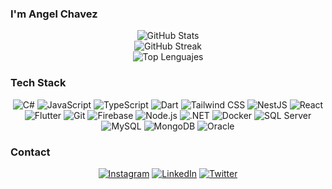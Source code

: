 <p align="center">
  <h3>I'm Angel Chavez</h3>
</p>

<p align="center">
  <img src="https://github-readme-stats.vercel.app/api?username=angelstchavez&theme=great-gatsby&hide_border=true&include_all_commits=true&count_private=true" alt="GitHub Stats" /><br/>
  <img src="https://github-readme-streak-stats.herokuapp.com/?user=angelstchavez&theme=great-gatsby&hide_border=true" alt="GitHub Streak" /><br/>
  <img src="https://github-readme-stats.vercel.app/api/top-langs/?username=angelstchavez&theme=great-gatsby&hide_border=true&include_all_commits=true&count_private=true&layout=compact" alt="Top Lenguajes" />
</p>

<p align="center">
  <h3>Tech Stack</h3>
</p>

<p align="center">
  <img src="https://img.shields.io/badge/C%23-%23239120.svg?style=for-the-badge&logo=c-sharp&logoColor=white" alt="C#" />
  <img src="https://img.shields.io/badge/JavaScript-%23F7DF1E.svg?style=for-the-badge&logo=javascript&logoColor=black" alt="JavaScript" />
  <img src="https://img.shields.io/badge/TypeScript-%23007ACC.svg?style=for-the-badge&logo=typescript&logoColor=white" alt="TypeScript" />
  <img src="https://img.shields.io/badge/Dart-%230175C2.svg?style=for-the-badge&logo=dart&logoColor=white" alt="Dart" />
  <img src="https://img.shields.io/badge/Tailwind_CSS-%2338B2AC.svg?style=for-the-badge&logo=tailwind-css&logoColor=white" alt="Tailwind CSS" />
  <img src="https://img.shields.io/badge/NestJS-%23E0234E.svg?style=for-the-badge&logo=nestjs&logoColor=white" alt="NestJS" />
  <img src="https://img.shields.io/badge/react-%2320232a.svg?style=for-the-badge&logo=react&logoColor=%2361DAFB" alt="React" /> 
  <img src="https://img.shields.io/badge/Flutter-%2302569B.svg?style=for-the-badge&logo=flutter&logoColor=white" alt="Flutter" />
  <img src="https://img.shields.io/badge/Git-%23F05032.svg?style=for-the-badge&logo=git&logoColor=white" alt="Git" />
  <img src="https://img.shields.io/badge/firebase-%23039BE5.svg?style=for-the-badge&logo=firebase" alt="Firebase" />
  <img src="https://img.shields.io/badge/Node.js-%23339933.svg?style=for-the-badge&logo=node.js&logoColor=white" alt="Node.js" />
  <img src="https://img.shields.io/badge/.NET-%235C2D91.svg?style=for-the-badge&logo=.net&logoColor=white" alt=".NET" />
  <img src="https://img.shields.io/badge/Docker-%232496ED.svg?style=for-the-badge&logo=docker&logoColor=white" alt="Docker" />
  <img src="https://img.shields.io/badge/SQL_Server-%23CC2927.svg?style=for-the-badge&logo=microsoft-sql-server&logoColor=white" alt="SQL Server" />
  <img src="https://img.shields.io/badge/MySQL-%234479A1.svg?style=for-the-badge&logo=mysql&logoColor=white" alt="MySQL" />
  <img src="https://img.shields.io/badge/MongoDB-%234EA94B.svg?style=for-the-badge&logo=mongodb&logoColor=white" alt="MongoDB" />
  <img src="https://img.shields.io/badge/Oracle-%23F80000.svg?style=for-the-badge&logo=oracle&logoColor=white" alt="Oracle" />
</p>

<p align="center">
  <h3>Contact</h3>
</p>

<p align="center">
  <a href="https://www.instagram.com/angelstchavez"><img src="https://img.shields.io/badge/Instagram-%23E4405F.svg?style=for-the-badge&logo=instagram&logoColor=white" alt="Instagram" /></a>
  <a href="https://www.linkedin.com/in/angelstchavez"><img src="https://img.shields.io/badge/LinkedIn-%230077B5.svg?style=for-the-badge&logo=linkedin&logoColor=white" alt="LinkedIn" /></a>
  <a href="https://twitter.com/angelstchavez"><img src="https://img.shields.io/badge/Twitter-%231DA1F2.svg?style=for-the-badge&logo=twitter&logoColor=white" alt="Twitter" /></a>
</p>
